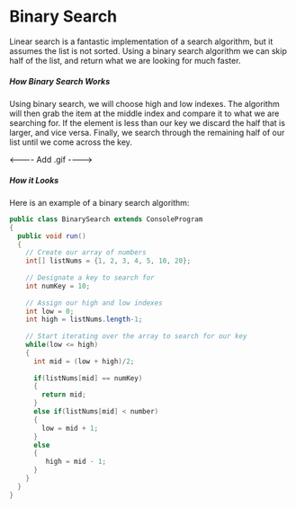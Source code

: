 # Binary Search
Linear search is a fantastic implementation of a search algorithm, but it assumes the list is not sorted. Using a binary search algorithm we can skip half of the list, and return what we are looking for much faster.

##### How Binary Search Works
Using binary search, we will choose high and low indexes. The algorithm will then grab the item at the middle index and compare it to what we are searching for. If the element is less than our key we discard the half that is larger, and vice versa. Finally, we search through the remaining half of our list until we come across the key. 

<---- Add .gif ---->

##### How it Looks
Here is an example of a binary search algorithm:

```Java
public class BinarySearch extends ConsoleProgram 
{
  public void run() 
  {
    // Create our array of numbers
    int[] listNums = {1, 2, 3, 4, 5, 10, 20};
    
    // Designate a key to search for
    int numKey = 10;
  
    // Assign our high and low indexes
    int low = 0;
    int high = listNums.length-1;
    
    // Start iterating over the array to search for our key
    while(low <= high)
    {
      int mid = (low + high)/2;
      
      if(listNums[mid] == numKey)
      {
        return mid;
      }
      else if(listNums[mid] < number)
      {
        low = mid + 1;
      }
      else
      {
         high = mid - 1;
      }
    }
  }
}
```